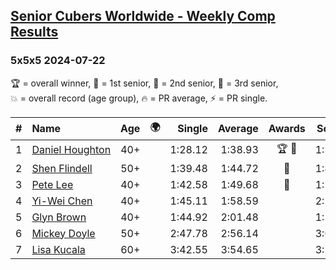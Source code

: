 <style>table {white-space: nowrap;}</style>
<link rel="stylesheet" type="text/css" href="/scw-comp/css/flags.css" />

## [Senior Cubers Worldwide - Weekly Comp Results](/scw-comp/results/)
### 5x5x5 2024-07-22

<span style="white-space: nowrap;">🏆 = overall winner</span>, <span style="white-space: nowrap;">🥇 = 1st senior</span>, <span style="white-space: nowrap;">🥈 = 2nd senior</span>, <span style="white-space: nowrap;">🥉 = 3rd senior</span>, <span style="white-space: nowrap;">💥 = overall record (age group)</span>, <span style="white-space: nowrap;">🔥 = PR average</span>, <span style="white-space: nowrap;">⚡ = PR single</span>.

| # | Name | Age | 🌍 | Single | Average | Awards | Solve 1 | Solve 2 | Solve 3 | Solve 4 | Solve 5 | Video |
| :--: | :-- | :--: | :--: | --: | --: | :--: | --: | --: | --: | --: | --: | :-- |
| 1 | [Daniel Houghton](../../persons/daniel_houghton/555.md) | 40+ | <i class="flag flag-CH" /> | 1:28.12 | 1:38.93 | 🏆 🥇 | 1:30.83 | 1:53.20 | 1:47.04 | 1:28.12 | 1:38.92 | [Desktop](https://www.facebook.com/events/785148847162745/permalink/793587796318850) / [Mobile](https://m.facebook.com/events/785148847162745?view=permalink&id=793587796318850) |
| 2 | [Shen Flindell](../../persons/shen_flindell/555.md) | 50+ | | 1:39.48 | 1:44.72 | 🥈 | 1:43.64 | 1:39.48 | 2:07.33 | 1:49.26 | 1:41.25 | [Desktop](https://www.facebook.com/events/785148847162745/permalink/790755406602089) / [Mobile](https://m.facebook.com/events/785148847162745?view=permalink&id=790755406602089) |
| 3 | [Pete Lee](../../persons/pete_lee/555.md) | 40+ | <i class="flag flag-GB" /> | 1:42.58 | 1:49.68 | 🥉 | 1:52.49 | 1:50.57 | 1:42.58 | 1:58.42 | 1:45.99 | [Desktop](https://www.facebook.com/events/785148847162745/permalink/792966233047673) / [Mobile](https://m.facebook.com/events/785148847162745?view=permalink&id=792966233047673) |
| 4 | [Yi-Wei Chen](../../persons/yi_wei_chen/555.md) | 40+ | <i class="flag flag-TW" /> | 1:45.11 | 1:58.59 |  | 2:10.31 | 1:45.11 | 1:49.38 | 2:01.88 | 2:04.50 | [Desktop](https://www.facebook.com/events/785148847162745/permalink/791440939866869) / [Mobile](https://m.facebook.com/events/785148847162745?view=permalink&id=791440939866869) |
| 5 | [Glyn Brown](../../persons/glyn_brown/555.md) | 40+ | <i class="flag flag-GB" /> | 1:44.92 | 2:01.48 |  | 1:51.89 | 1:44.92 | 2:03.36 | 2:09.18 | DNF | [Desktop](https://www.facebook.com/events/785148847162745/permalink/791128536564776) / [Mobile](https://m.facebook.com/events/785148847162745?view=permalink&id=791128536564776) |
| 6 | [Mickey Doyle](../../persons/mickey_doyle/555.md) | 50+ | <i class="flag flag-US" /> | 2:47.78 | 2:56.14 |  | 3:01.60 | 2:47.78 | 2:59.04 | DNS | DNS | [Desktop](https://www.facebook.com/events/785148847162745/permalink/793706776306952) / [Mobile](https://m.facebook.com/events/785148847162745?view=permalink&id=793706776306952) |
| 7 | [Lisa Kucala](../../persons/lisa_kucala/555.md) | 60+ | <i class="flag flag-US" /> | 3:42.55 | 3:54.65 |  | 3:54.30 | 4:07.10 | 3:42.55 | DNS | DNS | [Desktop](https://www.facebook.com/events/785148847162745/permalink/793752496302380) / [Mobile](https://m.facebook.com/events/785148847162745?view=permalink&id=793752496302380) |

<!-- Global site tag (gtag.js) - Google Analytics -->
<script async src="https://www.googletagmanager.com/gtag/js?id=UA-86348435-3"></script>
<script>window.dataLayer = window.dataLayer || []; function gtag() {dataLayer.push(arguments);} gtag('js', new Date()); gtag('config', 'UA-86348435-3');</script>
